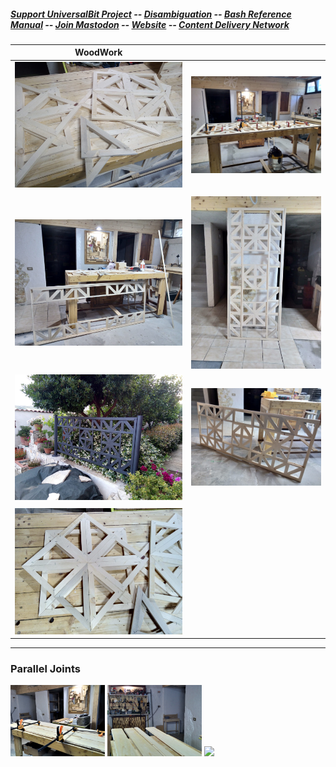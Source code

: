 ##### [Support UniversalBit Project](https://github.com/universalbit-dev/universalbit-dev/tree/main/support) -- [Disambiguation](https://en.wikipedia.org/wiki/Wikipedia:Disambiguation) -- [Bash Reference Manual](https://www.gnu.org/software/bash/manual/html_node/index.html) -- [Join Mastodon](https://mastodon.social/invite/wTHp2hSD) -- [Website](https://www.universalbit.it/) -- [Content Delivery Network](https://universalbitcdn.it/)

| WoodWork                           |                              |
| ----------------------------------- | ----------------------------------- |
| ![woodwork_01](https://github.com/universalbit-dev/universalbit-dev/blob/main/making/images/woodwork/IMG-20230527-WA0000woodworking.jpg) | ![woodwork_02](https://github.com/universalbit-dev/universalbit-dev/blob/main/making/images/woodwork/IMG-20230527-WA0004woodworking.jpg) |
|                             |                             |
| ![woodwork_03](https://github.com/universalbit-dev/universalbit-dev/blob/main/making/images/woodwork/IMG-20230527-WA0001woodworking.jpg) | ![woodwork_04](https://github.com/universalbit-dev/universalbit-dev/blob/main/making/images/woodwork/IMG-20230527-WA0005woodworking.jpg) |
| ![woodwork_05](https://github.com/universalbit-dev/universalbit-dev/blob/main/making/images/woodwork/IMG-20230611-WA0001woodworking.jpg) | ![woodwork_06](https://github.com/universalbit-dev/universalbit-dev/blob/main/making/images/woodwork/IMG-20230527-WA0006woodworking.jpg) |
|                             |                             |
| ![woodwork_07](https://github.com/universalbit-dev/universalbit-dev/blob/main/making/images/woodwork/IMG-20230527-WA0007woodworking.jpg) |  |


---
### Parallel Joints
<img src="https://github.com/universalbit-dev/universalbit-dev/blob/main/making/images/woodwork/P_20240305_194809_HDR_woodjoint.jpg" width="30%"></img>
<img src="https://github.com/universalbit-dev/universalbit-dev/blob/main/making/images/woodwork/P_20240305_194316_HDR_woodjoint.jpg" width="30%"></img>
<img src="https://github.com/universalbit-dev/universalbit-dev/blob/main/making/images/woodwork/P_20240305_131027_HDR_woodjoint.jpg" width="30%"></img>

